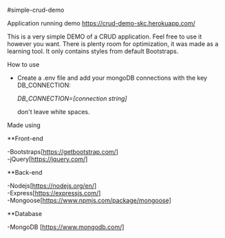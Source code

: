#simple-crud-demo

Application running demo
https://crud-demo-skc.herokuapp.com/

This is a very simple DEMO of a CRUD application.
Feel free to use it however you want.
There is plenty room for optimization, it was made as a learning tool. It only contains styles from default Bootstraps.

How to use

  - Create a .env file and add your mongoDB connections with the key DB_CONNECTION:

      *DB_CONNECTION=[connection string]*

    don't leave white spaces.




Made using 

**Front-end

  -Bootstraps[https://getbootstrap.com/]      
  -jQuery[https://jquery.com/] 

**Back-end
 
  -Nodejs[https://nodejs.org/en/]      
  -Express[https://expressjs.com/]      
  -Mongoose[https://www.npmjs.com/package/mongoose]       

**Database 

  -MongoDB [https://www.mongodb.com/]
 
